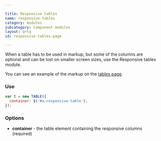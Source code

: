 ```yaml
---

title: Responsive tables
name: responsive-tables
category: modules
subcategory: Component modules
layout: q+tq
id: responsive-tables-page

---
```


<p class="lead">When a table has to be used in markup, but some of the columns are optional and can be lost on smaller screen sizes, use the Responsive tables module.</p>

You can see an example of the markup on the [tables page](tables.html).

### Use

```javascript
var t = new TABLE({
  container: $('#a-responsive-table');
});
```

### Options

 * **container** - the table element containing the responsive columns (required)

